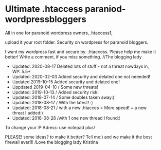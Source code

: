 Ultimate .htaccess paraniod-wordpressbloggers
======================================

All in one for paranoid wordpress owners,  .htaccess1,

upload it your root folder. Security on wordpress for paranoid bloggers. 

I want my wordpress fast and secure by: .htaccess. 
Please help me make it better! Write a comment, if you miss something.   //The blogging lady

* Updated: 2020-08-17  Delated lots of stuff - not a threat nowdays in, WP: 5.5+
* Updated: 2020-02-03 Added security and delated one not neeeded!
* Updated 2019-10-15 Added security and delated one!
* Uppdated 2019-04-10  / Some new threats!
* Updated: 2019-10-13  / Added security risk!
* Updated: 2018-07-14  / Some doubles taken away:)
* Updated: 2018-08-17  / With the latest! :)
* Updated: 2018-08-21  / with a new .htacces = More speed! + a new threat I added:)
* Updated: 2018-08-28  /with 1 one new thread I found:)

To change your IP Adress: use notepad plus!

PLEASE! some ideas? to make it better? Tell me:) and we make it the best firewall ever!!!  /Love the blogging lady Kristina

